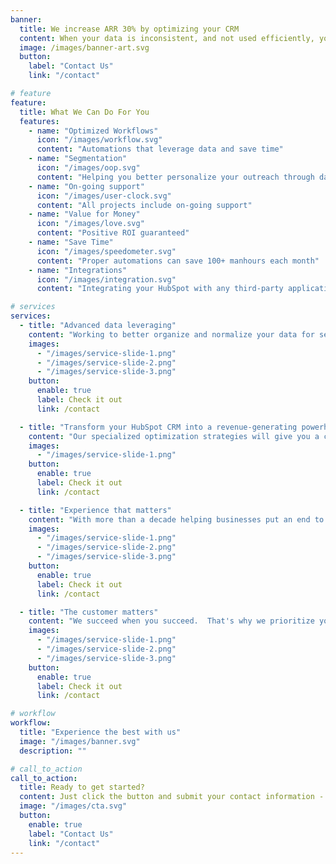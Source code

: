 ```yaml
---
banner:
  title: We increase ARR 30% by optimizing your CRM
  content: When your data is inconsistent, and not used efficiently, you are losing revenue opportunities.
  image: /images/banner-art.svg
  button:
    label: "Contact Us"
    link: "/contact"

# feature
feature:
  title: What We Can Do For You
  features:
    - name: "Optimized Workflows"
      icon: "/images/workflow.svg"
      content: "Automations that leverage data and save time"
    - name: "Segmentation"
      icon: "/images/oop.svg"
      content: "Helping you better personalize your outreach through data"
    - name: "On-going support"
      icon: "/images/user-clock.svg"
      content: "All projects include on-going support"
    - name: "Value for Money"
      icon: "/images/love.svg"
      content: "Positive ROI guaranteed"
    - name: "Save Time"
      icon: "/images/speedometer.svg"
      content: "Proper automations can save 100+ manhours each month"
    - name: "Integrations"
      icon: "/images/integration.svg"
      content: "Integrating your HubSpot with any third-party applications"

# services
services:
  - title: "Advanced data leveraging"
    content: "Working to better organize and normalize your data for segmentation and personalize outreach to your prospects and customers, resulting in better conversion and retention rates"
    images:
      - "/images/service-slide-1.png"
      - "/images/service-slide-2.png"
      - "/images/service-slide-3.png"
    button:
      enable: true
      label: Check it out
      link: /contact

  - title: "Transform your HubSpot CRM into a revenue-generating powerhouse"
    content: "Our specialized optimization strategies will give you a competitive edge in the B2B landscape with our comprehensive services. Harness data-driven insights, automate tasks, and close deals faster than ever before."
    images:
      - "/images/service-slide-1.png"
    button:
      enable: true
      label: Check it out
      link: /contact

  - title: "Experience that matters"
    content: "With more than a decade helping businesses put an end to lost revenues, we draw on deep experience in sales and marketing to make a difference."
    images:
      - "/images/service-slide-1.png"
      - "/images/service-slide-2.png"
      - "/images/service-slide-3.png"
    button:
      enable: true
      label: Check it out
      link: /contact

  - title: "The customer matters"
    content: "We succeed when you succeed.  That's why we prioritize your needs, goals, and aspirations above all else. We believe in forging strong partnerships built on trust, collaboration, and mutual growth. Your satisfaction is our driving force, and we're committed to going above and beyond to exceed your expectations."
    images:
      - "/images/service-slide-1.png"
      - "/images/service-slide-2.png"
      - "/images/service-slide-3.png"
    button:
      enable: true
      label: Check it out
      link: /contact

# workflow
workflow:
  title: "Experience the best with us"
  image: "/images/banner.svg"
  description: ""

# call_to_action
call_to_action:
  title: Ready to get started?
  content: Just click the button and submit your contact information - we'll be in touch within 24 hours to setup a free, no-obligation call.
  image: "/images/cta.svg"
  button:
    enable: true
    label: "Contact Us"
    link: "/contact"
---
```

